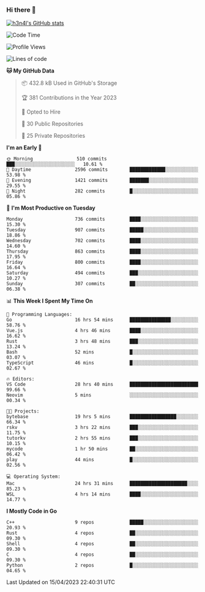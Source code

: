 ### Hi there 👋

[![h3n4l's GitHub stats](https://github-readme-stats.vercel.app/api?username=h3n4l&count_private=true&show_icons=true&theme=radical)](https://github.com/h3n4l/github-readme-stats)

<!--START_SECTION:waka-->
![Code Time](http://img.shields.io/badge/Code%20Time-1%2C134%20hrs%2018%20mins-blue)

![Profile Views](http://img.shields.io/badge/Profile%20Views-1-blue)

![Lines of code](https://img.shields.io/badge/From%20Hello%20World%20I%27ve%20Written-2.7%20million%20lines%20of%20code-blue)

**🐱 My GitHub Data** 

> 📦 432.8 kB Used in GitHub's Storage 
 > 
> 🏆 381 Contributions in the Year 2023
 > 
> 💼 Opted to Hire
 > 
> 📜 30 Public Repositories 
 > 
> 🔑 25 Private Repositories 
 > 
**I'm an Early 🐤** 

```text
🌞 Morning                510 commits         ███░░░░░░░░░░░░░░░░░░░░░░   10.61 % 
🌆 Daytime                2596 commits        █████████████░░░░░░░░░░░░   53.98 % 
🌃 Evening                1421 commits        ███████░░░░░░░░░░░░░░░░░░   29.55 % 
🌙 Night                  282 commits         █░░░░░░░░░░░░░░░░░░░░░░░░   05.86 % 
```
📅 **I'm Most Productive on Tuesday** 

```text
Monday                   736 commits         ████░░░░░░░░░░░░░░░░░░░░░   15.30 % 
Tuesday                  907 commits         █████░░░░░░░░░░░░░░░░░░░░   18.86 % 
Wednesday                702 commits         ████░░░░░░░░░░░░░░░░░░░░░   14.60 % 
Thursday                 863 commits         ████░░░░░░░░░░░░░░░░░░░░░   17.95 % 
Friday                   800 commits         ████░░░░░░░░░░░░░░░░░░░░░   16.64 % 
Saturday                 494 commits         ███░░░░░░░░░░░░░░░░░░░░░░   10.27 % 
Sunday                   307 commits         ██░░░░░░░░░░░░░░░░░░░░░░░   06.38 % 
```


📊 **This Week I Spent My Time On** 

```text
💬 Programming Languages: 
Go                       16 hrs 54 mins      ███████████████░░░░░░░░░░   58.76 % 
Vue.js                   4 hrs 46 mins       ████░░░░░░░░░░░░░░░░░░░░░   16.62 % 
Rust                     3 hrs 48 mins       ███░░░░░░░░░░░░░░░░░░░░░░   13.24 % 
Bash                     52 mins             █░░░░░░░░░░░░░░░░░░░░░░░░   03.07 % 
TypeScript               46 mins             █░░░░░░░░░░░░░░░░░░░░░░░░   02.67 % 

🔥 Editors: 
VS Code                  28 hrs 40 mins      █████████████████████████   99.66 % 
Neovim                   5 mins              ░░░░░░░░░░░░░░░░░░░░░░░░░   00.34 % 

🐱‍💻 Projects: 
bytebase                 19 hrs 5 mins       █████████████████░░░░░░░░   66.34 % 
rskv                     3 hrs 22 mins       ███░░░░░░░░░░░░░░░░░░░░░░   11.75 % 
tutorkv                  2 hrs 55 mins       ███░░░░░░░░░░░░░░░░░░░░░░   10.15 % 
mycode                   1 hr 50 mins        ██░░░░░░░░░░░░░░░░░░░░░░░   06.42 % 
play                     44 mins             █░░░░░░░░░░░░░░░░░░░░░░░░   02.56 % 

💻 Operating System: 
Mac                      24 hrs 31 mins      █████████████████████░░░░   85.23 % 
WSL                      4 hrs 14 mins       ████░░░░░░░░░░░░░░░░░░░░░   14.77 % 
```

**I Mostly Code in Go** 

```text
C++                      9 repos             █████░░░░░░░░░░░░░░░░░░░░   20.93 % 
Rust                     4 repos             ██░░░░░░░░░░░░░░░░░░░░░░░   09.30 % 
Shell                    4 repos             ██░░░░░░░░░░░░░░░░░░░░░░░   09.30 % 
C                        4 repos             ██░░░░░░░░░░░░░░░░░░░░░░░   09.30 % 
Python                   2 repos             █░░░░░░░░░░░░░░░░░░░░░░░░   04.65 % 
```




 Last Updated on 15/04/2023 22:40:31 UTC
<!--END_SECTION:waka-->

